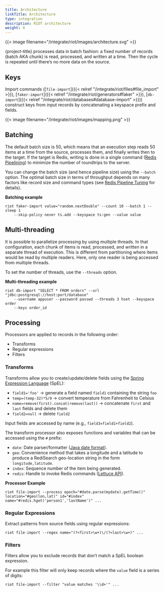 ```yaml
---
title: Architecture
linkTitle: Architecture
type: integration
description: RIOT architecture
weight: 4
---
```


{{< image filename="/integrate/riot/images/architecture.svg" >}}

{project-title} processes data in batch fashion: a fixed number of records (batch AKA chunk) is read, processed, and written at a time.
Then the cycle is repeated until there’s no more data on the source.

## Keys
Import commands ([`file-import`]({{< relref "/integrate/riot/files#file_import" >}}), [`faker-import`]({{< relref "/integrate/riot/generators#faker" >}}), [`db-import`]({{< relref "/integrate/riot/databases#database-import" >}})) construct keys from input records by concatenating a keyspace prefix and fields.

{{< image filename="/integrate/riot/images/mapping.png" >}}

## Batching

The default batch size is 50, which means that an execution step reads 50 items at a time from the source, processes them, and finally writes then to the target.
If the target is Redis, writing is done in a single command ([Redis Pipelining](https://redis.io/topics/pipelining)) to minimize the number of roundtrips to the server.

You can change the batch size (and hence pipeline size) using the `--batch` option.
The optimal batch size in terms of throughput depends on many factors like record size and command types (see [Redis Pipeline Tuning](https://stackoverflow.com/a/32165090) for details).

**Batching example**

```
riot faker-import value="random.nextDouble" --count 10 --batch 1 --sleep 1
    --skip-policy never ts.add --keyspace ts:gen --value value
```

## Multi-threading

It is possible to parallelize processing by using multiple threads.
In that configuration, each chunk of items is read, processed, and written in a separate thread of execution.
This is different from partitioning where items would be read by multiple readers.
Here, only one reader is being accessed from multiple threads.

To set the number of threads, use the `--threads` option.

**Multi-threading example**

```
riot db-import "SELECT * FROM orders" --url "jdbc:postgresql://host:port/database"
    --username appuser --password passwd --threads 3 hset --keyspace order
    --keys order_id
```

## Processing

Processors are applied to records in the following order:

* Transforms
* Regular expressions
* Filters

### Transforms

Transforms allow you to create/update/delete fields using the [Spring Expression Language](https://docs.spring.io/spring/docs/current/spring-framework-reference/core.html#expressions) (SpEL):

* `field1='foo'` -> generate a field named `field1` containing the string `foo`
* `temp=(temp-32)*5/9` -> convert temperature from Fahrenheit to Celsius
* `name=remove(first).concat(remove(last))` -> concatenate `first` and `last` fields and delete them
* `field2=null` -> delete `field2`

Input fields are accessed by name (e.g., `field3=field1+field2`).

The transform processor also exposes functions and variables that can be accessed using the `#` prefix:

* `date`: Date parser/formatter ([Java date format](https://docs.oracle.com/javase/7/docs/api/java/text/SimpleDateFormat.html)).
* `geo`: Convenience method that takes a longitude and a latitude to produce a RediSearch geo-location string in the form `longitude,latitude`.
* `index`: Sequence number of the item being generated.
* `redis`: Handle to invoke Redis commands ([Lettuce API](https://lettuce.io/core/release/api/io/lettuce/core/api/sync/RedisCommands.html)).

**Processor Example**

```
riot file-import --process epoch="#date.parse(mydate).getTime()" location="#geo(lon,lat)" id="#index" name="#redis.hget('person1','lastName')" ...
```

### Regular Expressions

Extract patterns from source fields using regular expressions:
```
riot file-import --regex name="(?<first>\w+)\/(?<last>\w+)" ...
```

### Filters

Filters allow you to exclude records that don’t match a SpEL boolean expression.

For example this filter will only keep records where the `value` field is a series of digits:

```
riot file-import --filter "value matches '\\d+'" ...
```
